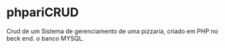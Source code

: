 # phpariCRUD
Crud de um Sistema de gerenciamento de uma pizzaria, criado em PHP no beck end. o banco  MYSQL.
